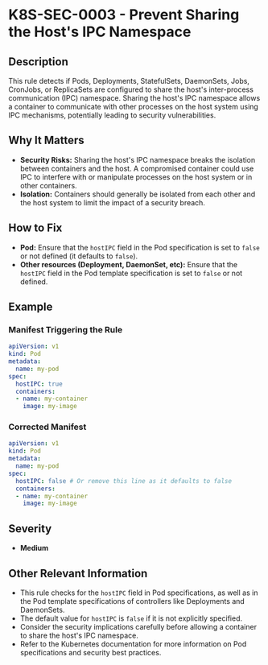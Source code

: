 # K8S-SEC-0003 - Prevent Sharing the Host's IPC Namespace

## Description

This rule detects if Pods, Deployments, StatefulSets, DaemonSets, Jobs, CronJobs, or ReplicaSets are configured to share the host's inter-process communication (IPC) namespace. Sharing the host's IPC namespace allows a container to communicate with other processes on the host system using IPC mechanisms, potentially leading to security vulnerabilities.

## Why It Matters

-   **Security Risks:** Sharing the host's IPC namespace breaks the isolation between containers and the host. A compromised container could use IPC to interfere with or manipulate processes on the host system or in other containers.
-   **Isolation:** Containers should generally be isolated from each other and the host system to limit the impact of a security breach.

## How to Fix

-   **Pod:** Ensure that the `hostIPC` field in the Pod specification is set to `false` or not defined (it defaults to `false`).
-   **Other resources (Deployment, DaemonSet, etc):** Ensure that the `hostIPC` field in the Pod template specification is set to `false` or not defined.

## Example

### Manifest Triggering the Rule

```yaml
apiVersion: v1
kind: Pod
metadata:
  name: my-pod
spec:
  hostIPC: true
  containers:
  - name: my-container
    image: my-image
```

### Corrected Manifest

```yaml
apiVersion: v1
kind: Pod
metadata:
  name: my-pod
spec:
  hostIPC: false # Or remove this line as it defaults to false
  containers:
  - name: my-container
    image: my-image
```

## Severity

  - **Medium**

## Other Relevant Information

-   This rule checks for the `hostIPC` field in Pod specifications, as well as in the Pod template specifications of controllers like Deployments and DaemonSets.
-   The default value for `hostIPC` is `false` if it is not explicitly specified.
-   Consider the security implications carefully before allowing a container to share the host's IPC namespace.
-   Refer to the Kubernetes documentation for more information on Pod specifications and security best practices.